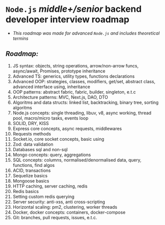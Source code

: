 # **`Node.js` *middle+/senior* backend developer interview roadmap**
+ *This roadmap was made for advanced `Node.js` and includes theoretical termins*
## *Roadmap:*
1. JS syntax: objects, string operations, arrow/non-arrow funcs, async/await, Promises, prototype inheritance
2. Advanced TS: generics, utility types, functions declarations
3. Advanced OOP: strategies, classes, modifiers, get/set, abstract class, advanced interface using, inheritance
4. OOP patterns: abstract fabric, fabric, builder, singleton, e.t.c
5. Architecture patterns: MVC, Next.js, DAO, DTO
6. Algoritms and data structs: linked list, backtracking, binary tree, sorting algoritms
7. Node.js concepts: single threading, libuv, v8, async working, thread pool, macro/micro tasks, events loop
8. SOLID, DRY, KISS
9. Express core concepts, async requests, middlewares
10. Requests methods
11. Socket.io, core socket concepts, basic using
12. Zod: data validation
13. Databases sql and non-sql
14. Mongo concepts: query, aggregations
15. SQL concepts: columns, normalised/denormalised data, query, functions, find algos
16. ACID, transactions
17. Sequelize basics
18. Mongoose basics
19. HTTP caching, server caching, redis
20. Redis basics
21. Setting custom redis querying
22. Server security: anti-xss, anti cross-scripting
23. Horizontal scaling: pm2, clustering, worker threads
24. Docker, docker concepts: containers, docker-compose
25. Git: branches, pull requests, issues, e.t.c.
#